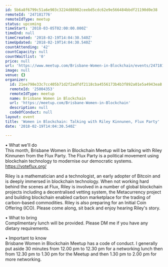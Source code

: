 ```yaml
---
id: 5b6a8f6799c51a6e903c3224d88982ceebd5cdc62e9e566484bbdf21190d0e38
remoteId: '247181776'
remoteIdType: meetup
status: upcoming
timeStart: '2018-03-05T02:00:00.000Z'
timeEnd: null
timeCreated: '2018-02-19T14:04:30.540Z'
timeUpdated: '2018-02-19T14:04:30.540Z'
countAttending: '42'
countCapacity: null
countWaitlist: '0'
price: null
url: 'https://www.meetup.com/Brisbane-Women-in-Blockchain/events/247181776/'
image: null
venue: {}
organizer:
  id: 21ee798e33c7cc405b71d2f2adfdf2118cba4556173b4b3f892a01e5a4943ea8
  remoteId: '25004353'
  remoteIdType: meetup
  name: Brisbane Women in Blockchain
  url: 'https://meetup.com/Brisbane-Women-in-Blockchain'
  description: null
  codeOfConduct: null
layout: event
title: 'Women in Blockchain: Talking with Riley Kinnunen, Flux Party'
date: '2018-02-19T14:04:30.540Z'

---
```

<p>• What we'll do<br/>This month, Brisbane Women in Blockchain Meetup will be talking with Riley Kinnunen from the Flux Party. The Flux Party is a political movement using blockchain technology to modernise our democratic systems. <a href="https://voteflux.org/" class="linkified">https://voteflux.org/</a></p> <p>Riley is a mathematician and a technologist, an early adopter of Bitcoin and is deeply immersed in blockchain technology. When not working hard behind the scenes at Flux, Riley is involved in a number of global blockchain projects including a decentralised vetting system, the Metacurrency project and building blockchain enabled carbon marketplace for the trading of carbon-based commodities. Riley is also preparing for an Initial Coin Offering (ICO). Please come along, sit back and enjoy hearing Riley's story.</p> <p>• What to bring<br/>Complimentary lunch will be provided. Please DM me if you have any dietary requirements.</p> <p>• Important to know<br/>Brisbane Women in Blockchain Meetup has a code of conduct. I generally put aside 30 minutes from 12.00 pm to 12.30 pm for a networking lunch then from 12.30 pm to 1.30 pm for the Meetup and then 1.30 pm to 2.00 pm for more networking.</p>
